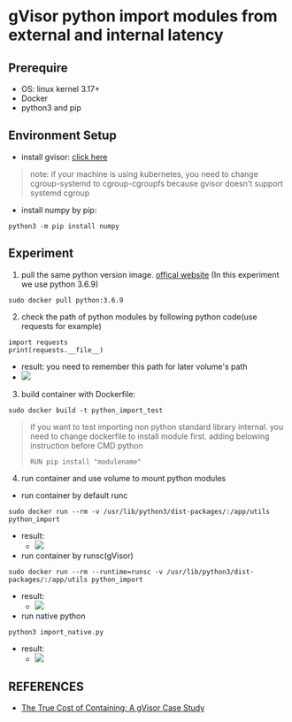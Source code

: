 # gVisor python import modules from external and internal latency

## Prerequire
- OS: linux kernel 3.17+
- Docker
- python3 and pip

## Environment Setup

- install gvisor: [click here](https://gvisor.dev/docs/user_guide/install/)
> note: if your machine is using kubernetes, you need to change cgroup-systemd to cgroup-cgroupfs because gvisor doesn't support systemd cgroup
- install numpy by pip:
```
python3 -m pip install numpy
```

## Experiment
1. pull the same python version image. [offical website](https://hub.docker.com/_/python) (In this experiment we use python 3.6.9)
  ```
  sudo docker pull python:3.6.9
  ```
2. check the path of python modules by following python code(use requests for example)
  ```
  import requests
  print(requests.__file__)
  ```
  - result: you need to remember this path for later volume's path
  - ![](https://i.imgur.com/kChNEsg.png)

3. build container with Dockerfile:
  ```
  sudo docker build -t python_import_test
  ```
  > if you want to test importing non python standard library internal. you need to change dockerfile to install module first.
  > adding belowing instruction before CMD python
  > ```
  > RUN pip install "modulename"
  > ```
  
  
4. run container and use volume to mount python modules
  - run container by default runc
  ```
  sudo docker run --rm -v /usr/lib/python3/dist-packages/:/app/utils python_import
  ```
  - result:
    - ![](https://i.imgur.com/ZweSxsr.png)
  - run container by runsc(gVisor)
  ```
  sudo docker run --rm --runtime=runsc -v /usr/lib/python3/dist-packages/:/app/utils python_import
  ```
  - result: 
    - ![](https://i.imgur.com/jBRjXeu.png)
  - run native python
  ```
  python3 import_native.py
  ```
  - result:
    - ![](https://i.imgur.com/ZaKjwSF.png)
 
## REFERENCES
- [The True Cost of Containing: A gVisor Case Study](https://www.usenix.org/system/files/hotcloud19-paper-young.pdf)
